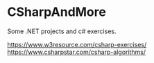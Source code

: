 # CSharpAndMore
Some .NET projects and c# exercises.

https://www.w3resource.com/csharp-exercises/
https://www.csharpstar.com/csharp-algorithms/
